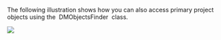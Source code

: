 The following illustration shows how you can also access primary project objects using the  DMObjectsFinder  class.

![](graphs/DataModel_DMObjectFinder_Graph.png)